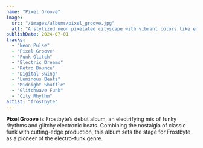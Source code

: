 ```yaml
---
name: "Pixel Groove"
image:
  src: "/images/albums/pixel_groove.jpg"
  alt: "A stylized neon pixelated cityscape with vibrant colors like electric blue, pink, and purple, featuring a glowing equalizer integrated into the skyline."
publishDate: 2024-07-01
tracks:
  - "Neon Pulse"
  - "Pixel Groove"
  - "Funk Glitch"
  - "Electric Dreams"
  - "Retro Bounce"
  - "Digital Swing"
  - "Luminous Beats"
  - "Midnight Shuffle"
  - "Glitchwave Funk"
  - "City Rhythm"
artist: "frostbyte"
---
```


**Pixel Groove** is Frostbyte’s debut album, an electrifying mix of funky rhythms and glitchy electronic beats. Combining the nostalgia of classic funk with cutting-edge production, this album sets the stage for Frostbyte as a pioneer of the electro-funk genre.
